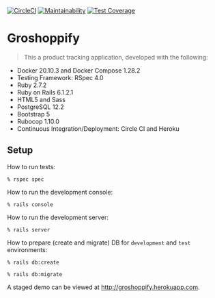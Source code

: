[![CircleCI](https://circleci.com/gh/tflem/groshoppify.svg?style=svg&circle-token=b8eae17d601ac6be85ba879047590a06f1a787ef)](<https://app.circleci.com/pipelines/github/tflem/groshoppify>)
[![Maintainability](https://api.codeclimate.com/v1/badges/f8f46325db298ebd6193/maintainability)](https://codeclimate.com/github/tflem/groshoppify/maintainability)
[![Test Coverage](https://api.codeclimate.com/v1/badges/f8f46325db298ebd6193/test_coverage)](https://codeclimate.com/github/tflem/groshoppify/test_coverage)

# Groshoppify

> This a product tracking application, developed with the following:

* Docker 20.10.3 and Docker Compose 1.28.2
* Testing Framework: RSpec 4.0
* Ruby 2.7.2
* Ruby on Rails 6.1.2.1
* HTML5 and Sass
* PostgreSQL 12.2
* Bootstrap 5
* Rubocop 1.10.0
* Continuous Integration/Deployment: Circle CI and Heroku

## Setup

How to run tests:

```
% rspec spec
```

How to run the development console:

```
% rails console
```

How to run the development server:

```
% rails server
```

How to prepare (create and migrate) DB for `development` and `test` environments:

```
% rails db:create

% rails db:migrate
```

A staged demo can be viewed at http://groshoppify.herokuapp.com.
